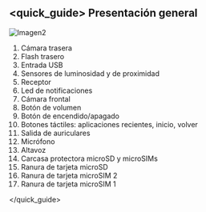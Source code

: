 ## <quick_guide> Presentación general

![Imagen2]()

1. Cámara trasera
2. Flash trasero
3. Entrada USB
4. Sensores de luminosidad y de proximidad
5. Receptor
6. Led de notificaciones
7. Cámara frontal
8. Botón de volumen
9. Botón de encendido/apagado
10. Botones táctiles: aplicaciones recientes, inicio, volver
11. Salida de auriculares
12. Micrófono
13. Altavoz
14. Carcasa protectora microSD y microSIMs
15. Ranura de tarjeta microSD
16. Ranura de tarjeta microSIM 2
17. Ranura de tarjeta microSIM 1


</quick_guide>
